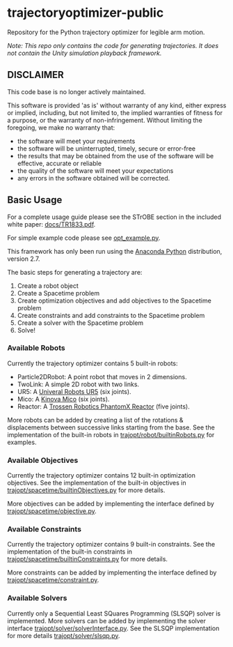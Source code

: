 # trajectoryoptimizer-public
Repository for the Python trajectory optimizer for legible arm motion.

*Note: This repo only contains the code for generating trajectories. It does not contain the Unity simulation playback framework.*

## DISCLAIMER
This code base is no longer actively maintained.

This software is provided 'as is' without warranty of any kind, either express or implied, including, but not limited to, the implied warranties of fitness for a purpose, or the warranty of non-infringement. Without limiting the foregoing, we make no warranty that:

* the software will meet your requirements
* the software will be uninterrupted, timely, secure or error-free
* the results that may be obtained from the use of the software will be effective, accurate or reliable
* the quality of the software will meet your expectations
* any errors in the software obtained will be corrected.

## Basic Usage
For a complete usage guide please see the STrOBE section in the included white paper: [docs/TR1833.pdf](docs/TR1833.pdf).

For simple example code please see [opt_example.py](opt_example.py).

This framework has only been run using the [Anaconda Python](https://www.anaconda.com) distribution, version 2.7.

The basic steps for generating a trajectory are:

1. Create a robot object
2. Create a Spacetime problem
3. Create optimization objectives and add objectives to the Spacetime problem
4. Create constraints and add constraints to the Spacetime problem
5. Create a solver with the Spacetime problem
6. Solve!

### Available Robots
Currently the trajectory optimizer contains 5 built-in robots:

* Particle2DRobot: A point robot that moves in 2 dimensions.
* TwoLink: A simple 2D robot with two links.
* UR5: A [Univeral Robots UR5](https://www.universal-robots.com) (six joints).
* Mico: A [Kinova Mico](https://www.kinovarobotics.com) (six joints).
* Reactor: A [Trossen Robotics PhantomX Reactor](http://www.trossenrobotics.com) (five joints).

More robots can be added by creating a list of the rotations & displacements between successive links starting from the base. See the implementation of the built-in robots in [trajopt/robot/builtinRobots.py](trajopt/robot/builtinRobots.py) for examples.

### Available Objectives
Currently the trajectory optimizer contains 12 built-in optimization objectives. See the implementation of the built-in objectives in [trajopt/spacetime/builtinObjectives.py](trajopt/spacetime/builtinObjectives.py) for more details.

More objectives can be added by implementing the interface defined by [trajopt/spacetime/objective.py](trajopt/spacetime/objective.py). 

### Available Constraints
Currently the trajectory optimizer contains 9 built-in constraints. See the implementation of the built-in constraints in [trajopt/spacetime/builtinConstraints.py](trajopt/spacetime/builtinConstraints.py) for more details.

More constraints can be added by implementing the interface defined by [trajopt/spacetime/constraint.py](trajopt/spacetime/constraint.py).

### Available Solvers
Currently only a Sequential Least SQuares Programming (SLSQP) solver is implemented. More solvers can be added by implementing the solver interface [trajopt/solver/solverInterface.py](trajopt/solver/solverInterface.py). See the SLSQP implementation for more details [trajopt/solver/slsqp.py](trajopt/solver/slsqp.py).
